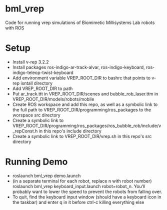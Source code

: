 # bml\_vrep

Code for running vrep simulations of Biomimetic Millisystems Lab robots with ROS

Setup
=====

 * Install v-rep 3.2.2
 * Install packages ros-indigo-ar-track-alvar, ros-indigo-keyboard, ros-indigo-teleop-twist-keyboard
 * Add environment variable VREP\_ROOT\_DIR to bashrc that points to v-rep isntall directory
 * Add VREP\_ROOT\_DIR to path
 * Put ar\_track.ttt in VREP\_ROOT\_DIR/scenes and bubble\_rob\_laser.ttm in VREP\_ROOT\_DIR/models/robots/mobile
 * Create ROS workspace and add this repo, as well as a symbolic link to the full path to VREP\_ROOT\_DIR/programming/ros\_packages to the worspace src directory
 * Create a symbolic link to VREP\_ROOT\_DIR/programming/ros\_packages/ros\_bubble\_rob/include/v\_repConst.h in this repo's include directory
 * Create a symbolic link to VREP\_ROOT\_DIR/vrep.sh in this repo's src directory

Running Demo
============

 * roslaunch bml\_vrep demo.launch
 * (in a separate terminal for each robot, replace n with robot number) roslaunch bml\_vrep keyboard\_input.launch robot=robot\_n. You'll probably want to lower the speed to prevent the robots from falling over.
 * To quit, find the keyboard input window (should have a keyboard icon in the taskbar) and enter q in it before ctrl-c killing everything else
